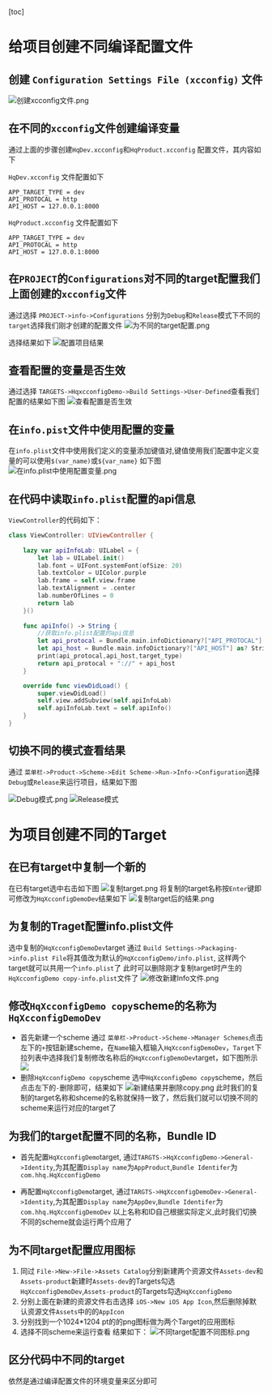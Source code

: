[toc]
# 给项目创建不同编译配置文件
## 创建 `Configuration Settings File (xcconfig)` 文件
![创建xcconfig文件.png](./doc/images/创建xcconfig文件.png)


## 在不同的`xcconfig`文件创建编译变量
通过上面的步骤创建`HqDev.xcconfig`和`HqProduct.xcconfig` 配置文件，其内容如下

`HqDev.xcconfig` 文件配置如下
```
APP_TARGET_TYPE = dev
API_PROTOCAL = http
API_HOST = 127.0.0.1:8000

```

`HqProduct.xcconfig` 文件配置如下
```
APP_TARGET_TYPE = dev
API_PROTOCAL = http
API_HOST = 127.0.0.1:8000

```



## 在`PROJECT`的`Configurations`对不同的target配置我们上面创建的`xcconfig`文件
通过选择  `PROJECT->info->Configurations` 分别为`Debug`和`Release`模式下不同的`target`选择我们刚才创建的配置文件
![为不同的target配置.png](./doc/images/为不同的target配置.png)

选择结果如下
![配置项目结果](./doc/images/配置项目结果.png)



## 查看配置的变量是否生效
通过选择 `TARGETS->HqxcconfigDemo->Build Settings->User-Defined`查看我们配置的结果如下图
![查看配置是否生效](./doc/images/查看配置是否生效.png)




## 在`info.pist`文件中使用配置的变量
在`info.plist`文件中使用我们定义的变量添加键值对,键值使用我们配置中定义变量的可以使用`$(var_name)`或`${var_name}`
如下图
![在info.plist中使用配置变量.png](./doc/images/./在info.plist中使用配置变量.png)



## 在代码中读取`info.plist`配置的api信息
`ViewController`的代码如下：
```swift
class ViewController: UIViewController {
    
    lazy var apiInfoLab: UILabel = {
        let lab = UILabel.init()
        lab.font = UIFont.systemFont(ofSize: 20)
        lab.textColor = UIColor.purple
        lab.frame = self.view.frame
        lab.textAlignment = .center
        lab.numberOfLines = 0
        return lab
    }()
    
    func apiInfo() -> String {
        //获取info.plist配置的api信息
        let api_protocal = Bundle.main.infoDictionary?["API_PROTOCAL"] as? String ?? ""
        let api_host = Bundle.main.infoDictionary?["API_HOST"] as? String ?? ""
        print(api_protocal,api_host,target_type)
        return api_protocal + "://" + api_host
    }

    override func viewDidLoad() {
        super.viewDidLoad()
        self.view.addSubview(self.apiInfoLab)
        self.apiInfoLab.text = self.apiInfo()
    }
}

```

## 切换不同的模式查看结果
通过 `菜单栏->Product->Scheme->Edit Scheme->Run->Info->Configuration`选择`Debug`或`Release`来运行项目，结果如下图

![Debug模式.png](./doc/images/Debug模式.png)
![Release模式](images/Release模式.jpg)

# 为项目创建不同的Target

## 在已有target中复制一个新的
在已有target选中右击如下图
![复制target.png](./doc/images/复制target.png)
将复制的target名称按`Enter`键即可修改为`HqXcconfigDemoDev`结果如下
![复制target后的结果.png](./doc/images/复制target后的结果.png)



## 为复制的Traget配置info.plist文件
选中复制的`HqXcconfigDemoDev`target
通过 `Build Settings->Packaging->info.plist File`将其值改为默认的`HqXcconfigDemo/info.plist`,
这样两个target就可以共用一个`info.plist`了
此时可以删除刚才复制target时产生的`HqXcconfigDemo copy-info.plist`文件了
![修改新建Info文件.png](./doc/images/修改新建Info文件.png)

## 修改`HqXcconfigDemo copy`scheme的名称为`HqXcconfigDemoDev`
* 首先新建一个scheme
通过 `菜单栏->Product->Scheme->Manager Schemes`点击左下的`+`按钮新建scheme，在`Name`输入框输入`HqXcconfigDemoDev`，`Target`下拉列表中选择我们复制修改名称后的`HqXcconfigDemoDev`target，如下图所示
![](./doc/images/新建scheme.png)
* 删除`HqXcconfigDemo copy`scheme
选中`HqXcconfigDemo copy`scheme，然后点击左下的`-`删除即可，结果如下
![新建结果并删除copy.png](./doc/images/新建结果并删除copy.png)
此时我们的复制的target名称和shceme的名称就保持一致了，然后我们就可以切换不同的scheme来运行对应的target了

## 为我们的target配置不同的名称，Bundle ID
* 首先配置`HqXcconfigDemo`target,
通过`TARGTS->HqXcconfigDemo->General->Identity`,为其配置`Display name`为`AppProduct`,`Bundle Identifer`为`com.hhq.HqXcconfigDemo`

* 再配置`HqXcconfigDemo`target,
通过`TARGTS->HqXcconfigDemoDev->General->Identity`,为其配置`Display name`为`AppDev`,`Bundle Identifer`为`com.hhq.HqXcconfigDemoDev`
以上名称和ID自己根据实际定义,此时我们切换不同的scheme就会运行两个应用了

## 为不同target配置应用图标

1. 同过 `File->New->File->Assets Catalog`分别新建两个资源文件`Assets-dev`和`Assets-product`新建时`Assets-dev`的Targets勾选`HqXcconfigDemoDev`,`Assets-product`的Targets勾选`HqXcconfigDemo`
2. 分别上面在新建的资源文件右击选择
`iOS->New iOS App Icon`,然后删除掉默认资源文件`Assets`中的的`AppIcon`
3. 分别找到一个1024*1204 pt的的png图标做为两个Target的应用图标
4. 选择不同scheme来运行查看
结果如下：
![不同target配置不同图标.png](./doc/images/不同target配置不同图标.png)


## 区分代码中不同的target
依然是通过编译配置文件的环境变量来区分即可





















